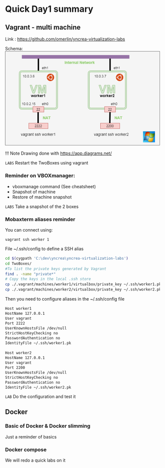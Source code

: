 # Quick Day1 summary

## Vagrant - multi machine
Link : https://github.com/omerlin/yncrea-virtualization-labs

Schema:
![VIRTHW](./files/virtualization/twoboxes.png "Virtualized HW")

!!! Note
    Drawing done with https://app.diagrams.net/

`LABS` Restart the TwoBoxes using vagrant

### Reminder on VBOXmanager:

* vboxmanage command (See cheatsheet)
* Snapshot of machine
* Restore of machine snapshot

`LABS` Take a snapshot of the 2 boxes

### Mobaxterm aliases reminder
You can connect using:
```
vagrant ssh worker 1
```

File ~/.ssh/config to define a SSH alias

```bash
cd $(cygpath 'C:\dev\yncrea\yncrea-virtualization-labs')
cd TwoBoxes/
#To list the private keys generated by Vagrant
find . -name "private*"
# Copy the keys in the local .ssh store
cp ./.vagrant/machines/worker1/virtualbox/private_key ~/.ssh/worker1.pk
cp ./.vagrant/machines/worker2/virtualbox/private_key ~/.ssh/worker2.pk
```

Then you need to configure aliases in the ~/.ssh/config file
```
Host worker1
HostName 127.0.0.1
User vagrant
Port 2222
UserKnownHostsFile /dev/null
StrictHostKeyChecking no
PasswordAuthentication no
IdentityFile ~/.ssh/worker1.pk

Host worker2
HostName 127.0.0.1
User vagrant
Port 2200
UserKnownHostsFile /dev/null
StrictHostKeyChecking no
PasswordAuthentication no
IdentityFile ~/.ssh/worker2.pk
```

`LAB` Do the configuration and test it 

## Docker

### Basic of Docker & Docker slimming
Just a reminder of basics

### Docker compose
We will redo a quick labs on it